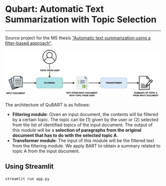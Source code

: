 # Qubart: Automatic Text Summarization with Topic Selection
***

Source project for the MS thesis ["Automatic text summarization using a filter-based approach"](https://www.researchgate.net/publication/355339249_Automatic_text_summarization_using_a_filter-based_approach).

<img src = "img/QuBART_architecture3.png"></img>

The architecture of QuBART is as follows: 

* **Filtering module**: Given an input document, the contents will be filtered by a certain topic. The topic can be (1) given by the user or (2) selected from the list of identified topics of the input document. The output of this module will be a **selection of paragraphs from the original document that has to do with the selected topic A**. 
* **Transformer module**: The input of this module will be the filtered text from the filtering module. We apply BART to obtain a summary related to topic A from the input document. 

## Using Streamlit 
```streamlit run app.py```
